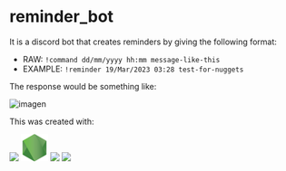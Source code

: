 # reminder_bot
It is a discord bot that creates reminders by giving the following format:

 - RAW: ```!command dd/mm/yyyy hh:mm message-like-this```
 - EXAMPLE: ```!reminder 19/Mar/2023 03:28 test-for-nuggets```

 
The response would be something like:

![imagen](https://user-images.githubusercontent.com/70957627/226166834-6866b353-8652-4106-ad95-e3e7ec61476b.png)

This was created with:

<img src="https://upload.wikimedia.org/wikipedia/commons/6/6a/JavaScript-logo.png" width="48"> <img src="https://raw.githubusercontent.com/github/explore/80688e429a7d4ef2fca1e82350fe8e3517d3494d/topics/nodejs/nodejs.png" width="48"> <img src="https://avatars.githubusercontent.com/u/26492485?s=200&v=4" width="60"> <img src="https://upload.wikimedia.org/wikipedia/commons/thumb/3/38/SQLite370.svg/2560px-SQLite370.svg.png" width="100">

